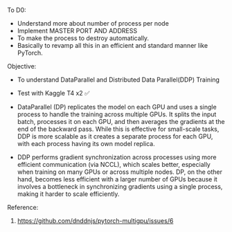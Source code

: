 To D0:
- Understand more about number of process per node
- Implement MASTER PORT AND ADDRESS
- To make the process to destroy automatically.
- Basically to revamp all this in an efficient and standard manner like PyTorch.

Objective: 
- To understand DataParallel and Distributed Data Parallel(DDP) Training
- Test with Kaggle T4 x2 ✅

- DataParallel (DP) replicates the model on each GPU and uses a single process to handle the training across multiple GPUs.
It splits the input batch, processes it on each GPU, and then averages the gradients at the end of the backward pass.
While this is effective for small-scale tasks, DDP is more scalable as it creates a separate process for each GPU, with each process having its own model replica.
- DDP performs gradient synchronization across processes using more efficient communication (via NCCL), which scales better, especially when training on many GPUs or across multiple nodes. 
DP, on the other hand, becomes less efficient with a larger number of GPUs because it involves a bottleneck in synchronizing gradients using a single process, making it harder to scale efficiently.


Reference:

1. https://github.com/dnddnjs/pytorch-multigpu/issues/6 
